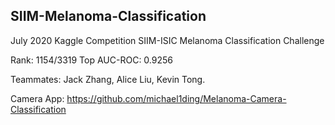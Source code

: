 ## SIIM-Melanoma-Classification

July 2020 Kaggle Competition SIIM-ISIC Melanoma Classification Challenge

Rank: 1154/3319 Top AUC-ROC: 0.9256

Teammates: Jack Zhang, Alice Liu, Kevin Tong.

Camera App: https://github.com/michael1ding/Melanoma-Camera-Classification
